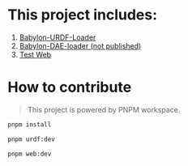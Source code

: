# This project includes:

1. [Babylon-URDF-Loader](https://www.npmjs.com/package/babylon-urdf-loader)
2. [Babylon-DAE-loader (not published)]()
3. [Test Web](https://github.com/jason-wangting/babylon-ros/tree/main/packages/web)

# How to contribute

> This project is powered by PNPM workspace.

```bash
pnpm install
```

```bash
pnpm urdf:dev
```

```bash
pnpm web:dev
```
